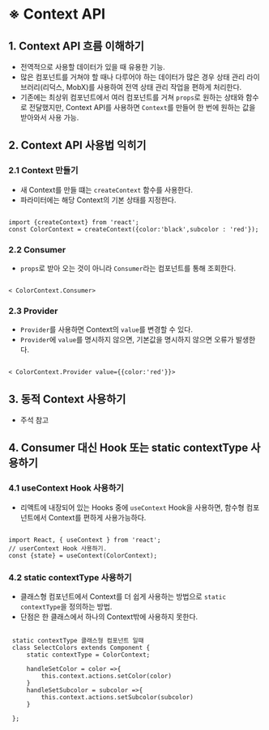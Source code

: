 # ※ Context API

## 1. Context API 흐름 이해하기
- 전역적으로 사용할 데이터가 있을 때 유용한 기능.
- 많은 컴포넌트를 거쳐야 할 때나 다루어야 하는 데이터가 많은 경우 상태 관리 라이브러리(리덕스, MobX)를 사용하여 전역 상태 관리 작업을 편하게 처리한다.
- 기존에는 최상위 컴포넌트에서 여러 컴포넌트를 거쳐 <code>props</code>로 원하는 상태와 함수로 전달했지만, Context API를 사용하면 <code>Context</code>를 만들어 한 번에 원하는 값을 받아와서 사용 가능.

## 2. Context API 사용법 익히기
### 2.1 Context 만들기
- 새 Context를 만들 떄는 <code>createContext</code> 함수를 사용한다.
- 파라미터에는 해당 Context의 기본 상태를 지정한다.
<pre><code>
import {createContext} from 'react';
const ColorContext = createContext({color:'black',subcolor : 'red'});
</code></pre>
### 2.2 Consumer
- <code>props</code>로 받아 오는 것이 아니라 <code>Consumer</code>라는 컴포넌트를 통해 조회한다.
<pre><code>
< ColorContext.Consumer>
</code></pre>
### 2.3 Provider
- <code>Provider</code>를 사용하면 Context의 <code>value</code>를 변경할 수 있다.
- <code>Provider</code>에 <code>value</code>를 명시하지 않으면, 기본값을 명시하지 않으면 오류가 발생한다.
<pre><code>
< ColorContext.Provider value={{color:'red'}}>
</code></pre>

## 3. 동적 Context 사용하기
- 주석 참고

## 4. Consumer 대신 Hook 또는 static contextType 사용하기
### 4.1 useContext Hook 사용하기
- 리액트에 내장되어 있는 Hooks 중에 <code>useContext</code> Hook을 사용하면, 함수형 컴포넌트에서 Context를 편하게 사용가능하다.
<pre><code>
import React, { useContext } from 'react';
// userContext Hook 사용하기.
const {state} = useContext(ColorContext);
</code></pre>
### 4.2 static contextType 사용하기
- 클래스형 컴포넌트에서 Context를 더 쉽게 사용하는 방법으로 <code>static contextType</code>을 정의하는 방법.
- 단점은 한 클래스에서 하나의 Context밖에 사용하지 못한다.
<pre><code>
 static contextType 클래스형 컴포넌트 일때
 class SelectColors extends Component {
     static contextType = ColorContext;

     handleSetColor = color =>{
         this.context.actions.setColor(color)
     }
     handleSetSubcolor = subcolor =>{
         this.context.actions.setSubcolor(subcolor)
     }

 };
</code></pre>
